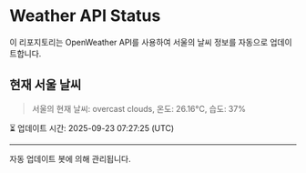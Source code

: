 
# Weather API Status

이 리포지토리는 OpenWeather API를 사용하여 서울의 날씨 정보를 자동으로 업데이트합니다.

## 현재 서울 날씨
> 서울의 현재 날씨: overcast clouds, 온도: 26.16°C, 습도: 37%

⏳ 업데이트 시간: 2025-09-23 07:27:25 (UTC)

---
자동 업데이트 봇에 의해 관리됩니다.

